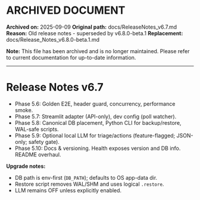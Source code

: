 # ARCHIVED DOCUMENT

**Archived on:** 2025-09-09
**Original path:** docs/ReleaseNotes_v6.7.md
**Reason:** Old release notes - superseded by v6.8.0-beta.1
**Replacement:** docs/Release_Notes_v6.8.0-beta.1.md

**Note:** This file has been archived and is no longer maintained.
Please refer to current documentation for up-to-date information.

---

# Release Notes v6.7

- Phase 5.6: Golden E2E, header guard, concurrency, performance smoke.
- Phase 5.7: Streamlit adapter (API-only), dev config (poll watcher).
- Phase 5.8: Canonical DB placement, Python CLI for backup/restore, WAL-safe scripts.
- Phase 5.9: Optional local LLM for triage/actions (feature-flagged; JSON-only; safety gate).
- Phase 5.10: Docs & versioning. Health exposes version and DB info. README overhaul.

**Upgrade notes:**
- DB path is env-first (`DB_PATH`); defaults to OS app-data dir.
- Restore script removes WAL/SHM and uses logical `.restore`.
- LLM remains OFF unless explicitly enabled.
